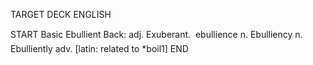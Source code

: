 TARGET DECK
ENGLISH

START
Basic
Ebullient
Back: adj. Exuberant.  ebullience n. Ebulliency n. Ebulliently adv. [latin: related to *boil1]
END
